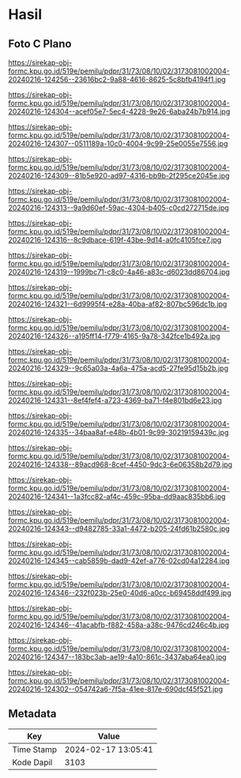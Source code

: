 # Hasil

## Foto C Plano

https://sirekap-obj-formc.kpu.go.id/519e/pemilu/pdpr/31/73/08/10/02/3173081002004-20240216-124256--23616bc2-9a88-4616-8625-5c8bfb4194f1.jpg

https://sirekap-obj-formc.kpu.go.id/519e/pemilu/pdpr/31/73/08/10/02/3173081002004-20240216-124304--acef05e7-5ec4-4228-9e26-6aba24b7b914.jpg

https://sirekap-obj-formc.kpu.go.id/519e/pemilu/pdpr/31/73/08/10/02/3173081002004-20240216-124307--0511189a-10c0-4004-9c99-25e0055e7556.jpg

https://sirekap-obj-formc.kpu.go.id/519e/pemilu/pdpr/31/73/08/10/02/3173081002004-20240216-124309--81b5e920-ad97-4316-bb9b-2f295ce2045e.jpg

https://sirekap-obj-formc.kpu.go.id/519e/pemilu/pdpr/31/73/08/10/02/3173081002004-20240216-124313--9a9d60ef-59ac-4304-b405-c0cd272715de.jpg

https://sirekap-obj-formc.kpu.go.id/519e/pemilu/pdpr/31/73/08/10/02/3173081002004-20240216-124316--8c9dbace-619f-43be-9d14-a0fc4105fce7.jpg

https://sirekap-obj-formc.kpu.go.id/519e/pemilu/pdpr/31/73/08/10/02/3173081002004-20240216-124319--1999bc71-c8c0-4a46-a83c-d6023dd86704.jpg

https://sirekap-obj-formc.kpu.go.id/519e/pemilu/pdpr/31/73/08/10/02/3173081002004-20240216-124321--6d9995f4-e28a-40ba-af82-807bc596dc1b.jpg

https://sirekap-obj-formc.kpu.go.id/519e/pemilu/pdpr/31/73/08/10/02/3173081002004-20240216-124326--a195ff14-f779-4165-9a78-342fce1b492a.jpg

https://sirekap-obj-formc.kpu.go.id/519e/pemilu/pdpr/31/73/08/10/02/3173081002004-20240216-124329--9c65a03a-4a6a-475a-acd5-27fe95d15b2b.jpg

https://sirekap-obj-formc.kpu.go.id/519e/pemilu/pdpr/31/73/08/10/02/3173081002004-20240216-124331--8ef4fef4-a723-4369-ba71-f4e801bd6e23.jpg

https://sirekap-obj-formc.kpu.go.id/519e/pemilu/pdpr/31/73/08/10/02/3173081002004-20240216-124335--34baa8af-e48b-4b01-9c99-30219159439c.jpg

https://sirekap-obj-formc.kpu.go.id/519e/pemilu/pdpr/31/73/08/10/02/3173081002004-20240216-124338--89acd968-8cef-4450-9dc3-6e06358b2d79.jpg

https://sirekap-obj-formc.kpu.go.id/519e/pemilu/pdpr/31/73/08/10/02/3173081002004-20240216-124341--1a3fcc82-af4c-459c-95ba-dd9aac835bb6.jpg

https://sirekap-obj-formc.kpu.go.id/519e/pemilu/pdpr/31/73/08/10/02/3173081002004-20240216-124343--d9482785-33a1-4472-b205-24fd61b2580c.jpg

https://sirekap-obj-formc.kpu.go.id/519e/pemilu/pdpr/31/73/08/10/02/3173081002004-20240216-124345--cab5859b-dad9-42ef-a776-02cd04a12284.jpg

https://sirekap-obj-formc.kpu.go.id/519e/pemilu/pdpr/31/73/08/10/02/3173081002004-20240216-124346--232f023b-25e0-40d6-a0cc-b69458ddf499.jpg

https://sirekap-obj-formc.kpu.go.id/519e/pemilu/pdpr/31/73/08/10/02/3173081002004-20240216-124346--41acabfb-f882-458a-a38c-9476cd246c4b.jpg

https://sirekap-obj-formc.kpu.go.id/519e/pemilu/pdpr/31/73/08/10/02/3173081002004-20240216-124347--183bc3ab-ae19-4a10-861c-3437aba64ea0.jpg

https://sirekap-obj-formc.kpu.go.id/519e/pemilu/pdpr/31/73/08/10/02/3173081002004-20240216-124302--054742a6-7f5a-41ee-817e-690dcf45f521.jpg


## Metadata

| Key        | Value               |
| ---------- | ------------------- |
| Time Stamp | 2024-02-17 13:05:41 |
| Kode Dapil | 3103                |



